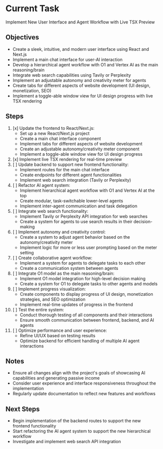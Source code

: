 # Current Task

Implement New User Interface and Agent Workflow with Live TSX Preview

## Objectives
- Create a sleek, intuitive, and modern user interface using React and Next.js
- Implement a main chat interface for user-AI interaction
- Develop a hierarchical agent workflow with O1 and Vertex AI as the main reasoning/brain
- Integrate web search capabilities using Tavily or Perplexity
- Implement an adjustable autonomy and creativity meter for agents
- Create tabs for different aspects of website development (UI design, monetization, SEO)
- Implement a toggle-able window view for UI design progress with live TSX rendering

## Steps
1. [x] Update the frontend to React/Next.js:
   - Set up a new React/Next.js project
   - Create a main chat interface component
   - Implement tabs for different aspects of website development
   - Create an adjustable autonomy/creativity meter component
   - Implement a toggle-able window view for UI design progress
2. [x] Implement live TSX rendering for real-time preview
3. [ ] Update backend to support new frontend functionality:
   - Implement routes for the main chat interface
   - Create endpoints for different agent functionalities
   - Implement web search integration (Tavily or Perplexity)
4. [ ] Refactor AI agent system:
   - Implement hierarchical agent workflow with O1 and Vertex AI at the top
   - Create modular, task-switchable lower-level agents
   - Implement inter-agent communication and task delegation
5. [ ] Integrate web search functionality:
   - Implement Tavily or Perplexity API integration for web searches
   - Create a system for agents to use search results in their decision-making
6. [ ] Implement autonomy and creativity control:
   - Create a system to adjust agent behavior based on the autonomy/creativity meter
   - Implement logic for more or less user prompting based on the meter setting
7. [ ] Create collaborative agent workflow:
   - Implement a system for agents to delegate tasks to each other
   - Create a communication system between agents
8. [ ] Integrate O1 model as the main reasoning/brain:
   - Implement O1 model integration for high-level decision making
   - Create a system for O1 to delegate tasks to other agents and models
9. [ ] Implement progress visualization:
   - Create components to display progress of UI design, monetization strategies, and SEO optimization
   - Implement real-time updates of progress in the frontend
10. [ ] Test the entire system:
    - Conduct thorough testing of all components and their interactions
    - Ensure smooth communication between frontend, backend, and AI agents
11. [ ] Optimize performance and user experience:
    - Refine UI/UX based on testing results
    - Optimize backend for efficient handling of multiple AI agent interactions

## Notes
- Ensure all changes align with the project's goals of showcasing AI capabilities and generating passive income
- Consider user experience and interface responsiveness throughout the implementation
- Regularly update documentation to reflect new features and workflows

## Next Steps
- Begin implementation of the backend routes to support the new frontend functionality
- Start refactoring the AI agent system to support the new hierarchical workflow
- Investigate and implement web search API integration